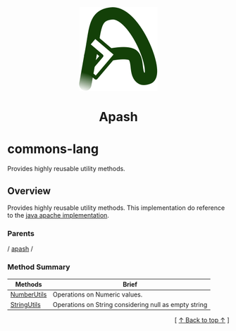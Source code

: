 
<div align="center" id="apash-top">
  <a href="https://github.com/hastec-fr/apash">
    <img alt="apash-logo" src="../../../../../assets/apash-logo.svg"/>
  </a>

  # Apash
</div>

# commons-lang

Provides highly reusable utility methods.

## Overview

Provides highly reusable utility methods.
This implementation do reference to the [java apache implementation](http://commons.apache.org/proper/commons-lang/javadocs/api-3.1/).

### Parents
<!-- apash.parentBegin -->
[](../../.md) / [apash](../apash.md) / 
<!-- apash.parentEnd -->

### Method Summary
<!-- apash.summaryTableBegin -->
| Methods                  | Brief                                 |
|--------------------------|---------------------------------------|
|[NumberUtils](commons-lang/NumberUtils.md)|Operations on Numeric values.|
|[StringUtils](commons-lang/StringUtils.md)|Operations on String considering null as empty string|
<!-- apash.summaryTableEnd -->



  <div align="right">[ <a href="#apash-top">↑ Back to top ↑</a> ]</div>

